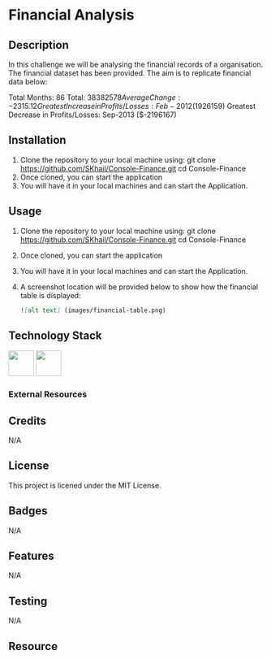 # Financial Analysis

## Description

In this challenge we will be analysing the financial records of a organisation. The financial dataset has been provided. The aim is to replicate financial data below:

Total Months: 86
Total: $38382578
Average Change: -2315.12
Greatest Increase in Profits/Losses: Feb-2012 ($1926159)
Greatest Decrease in Profits/Losses: Sep-2013 ($-2196167)

## Installation

1.  Clone the repository to your local machine using:
    git clone https://github.com/SKhail/Console-Finance.git
    cd Console-Finance
2.  Once cloned, you can start the application
3.  You will have it in your local machines and can start the Application.

## Usage

1.  Clone the repository to your local machine using:
    git clone https://github.com/SKhail/Console-Finance.git
    cd Console-Finance
2.  Once cloned, you can start the application
3.  You will have it in your local machines and can start the Application.
4.  A screenshot location will be provided below to show how the financial table is displayed:

    ```md
    ![alt text] (images/financial-table.png)
    ```

## Technology Stack

<img src="assets/images/js.png" width="50" height="50">
<img src="assets/images/html.png" width="50" height="50">

### External Resources

## Credits

N/A

## License

This project is licened under the MIT License.

## Badges

N/A

## Features

N/A

## Testing

N/A

## Resource
